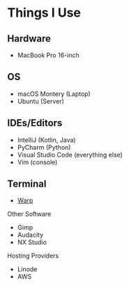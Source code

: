 # Things I Use

## Hardware
* MacBook Pro 16-inch

## OS
* macOS Montery (Laptop)
* Ubuntu (Server)

## IDEs/Editors
* IntelliJ (Kotlin, Java)
* PyCharm (Python)
* Visual Studio Code (everything else)
* Vim (console)

## Terminal
* [Warp](https://www.warp.dev/)

Other Software
* Gimp
* Audacity
* NX Studio

Hosting Providers
* Linode
* AWS
